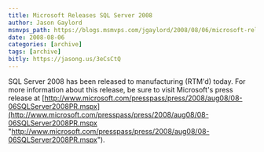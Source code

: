 ```yaml
---
title: Microsoft Releases SQL Server 2008
author: Jason Gaylord
msmvps_path: https://blogs.msmvps.com/jgaylord/2008/08/06/microsoft-releases-sql-server-2008/
date: 2008-08-06
categories: [archive]
tags: [archive]
bitly: https://jasong.us/3eCsCtQ
---
```


SQL Server 2008 has been released to manufacturing (RTM'd) today. For more information about this release, be sure to visit Microsoft's press release at [http://www.microsoft.com/presspass/press/2008/aug08/08-06SQLServer2008PR.mspx](http://www.microsoft.com/presspass/press/2008/aug08/08-06SQLServer2008PR.mspx "http://www.microsoft.com/presspass/press/2008/aug08/08-06SQLServer2008PR.mspx").